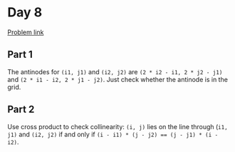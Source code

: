 # Day 8

[Problem link](https://adventofcode.com/2024/day/8)

## Part 1

The antinodes for `(i1, j1)` and `(i2, j2)` are `(2 * i2 - i1, 2 * j2 - j1)` and `(2 * i1 - i2, 2 * j1 - j2)`. Just check whether the antinode is in the grid.

## Part 2

Use cross product to check collinearity: `(i, j)` lies on the line through (`i1, j1)` and `(i2, j2)` if and only if `(i - i1) * (j - j2) == (j - j1) * (i - i2)`.
